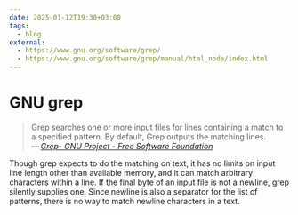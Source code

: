 ```yaml
---
date: 2025-01-12T19:30+03:00
tags:
  - blog
external:
  - https://www.gnu.org/software/grep/
  - https://www.gnu.org/software/grep/manual/html_node/index.html
---
```


# GNU grep

> Grep searches one or more input files for lines containing a match to a
> specified pattern. By default, Grep outputs the matching lines.\
> — <cite>[Grep- GNU Project - Free Software Foundation](https://www.gnu.org/software/grep/)</cite>

Though grep expects to do the matching on text, it has no limits on input line
length other than available memory, and it can match arbitrary characters within
a line. If the final byte of an input file is not a newline, grep silently
supplies one. Since newline is also a separator for the list of patterns, there
is no way to match newline characters in a text.
